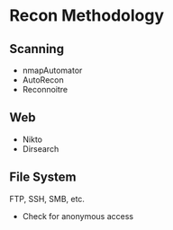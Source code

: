 # Recon Methodology

## Scanning

- nmapAutomator
- AutoRecon
- Reconnoitre

## Web

- Nikto
- Dirsearch

## File System

FTP, SSH, SMB, etc.

- Check for anonymous access